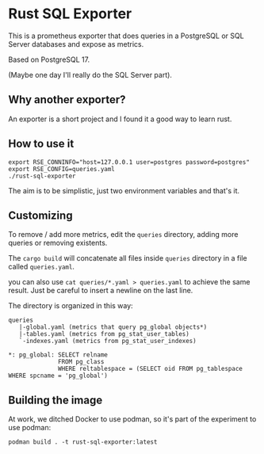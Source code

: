 # Rust SQL Exporter

This is a prometheus exporter that does queries in a PostgreSQL or SQL Server databases and expose as metrics.

Based on PostgreSQL 17.

(Maybe one day I'll really do the SQL Server part).

## Why another exporter?

An exporter is a short project and I found it a good way to learn rust.

## How to use it

```
export RSE_CONNINFO="host=127.0.0.1 user=postgres password=postgres"
export RSE_CONFIG=queries.yaml
./rust-sql-exporter
```

The aim is to be simplistic, just two environment variables and that's it.

## Customizing

To remove / add more metrics, edit the `queries` directory, adding more queries or removing existents.

The `cargo build` will concatenate all files inside `queries` directory in a file called `queries.yaml`.

you can also use `cat queries/*.yaml > queries.yaml` to achieve the same result. Just be careful to insert a newline on the last line.

The directory is organized in this way:

```
queries
   |-global.yaml (metrics that query pg_global objects*)
   |-tables.yaml (metrics from pg_stat_user_tables)
   `-indexes.yaml (metrics from pg_stat_user_indexes)

*: pg_global: SELECT relname
              FROM pg_class
              WHERE reltablespace = (SELECT oid FROM pg_tablespace WHERE spcname = 'pg_global')
```

## Building the image

At work, we ditched Docker to use podman, so it's part of the experiment to use podman:

`podman build . -t rust-sql-exporter:latest`
